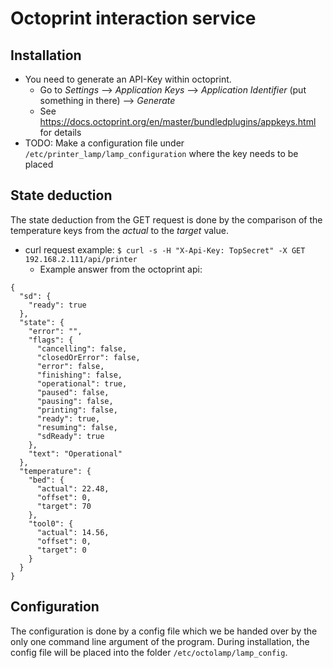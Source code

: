 # Octoprint interaction service

## Installation
+ You need to generate an API-Key within octoprint.
    - Go to _Settings_ --> _Application Keys_ --> _Application Identifier_ (put something in there) --> _Generate_
    - See https://docs.octoprint.org/en/master/bundledplugins/appkeys.html for details
+ TODO: Make a configuration file under `/etc/printer_lamp/lamp_configuration` where the key needs to be placed

## State deduction
The state deduction from the GET request is done by the comparison of the temperature keys from the _actual_ to the _target_ value.

+ curl request example: `$ curl -s -H "X-Api-Key: TopSecret" -X GET 192.168.2.111/api/printer`
    - Example answer from the octoprint api:
```
{
  "sd": {
    "ready": true
  },
  "state": {
    "error": "",
    "flags": {
      "cancelling": false,
      "closedOrError": false,
      "error": false,
      "finishing": false,
      "operational": true,
      "paused": false,
      "pausing": false,
      "printing": false,
      "ready": true,
      "resuming": false,
      "sdReady": true
    },
    "text": "Operational"
  },
  "temperature": {
    "bed": {
      "actual": 22.48,
      "offset": 0,
      "target": 70
    },
    "tool0": {
      "actual": 14.56,
      "offset": 0,
      "target": 0
    }
  }
}

```

## Configuration
The configuration is done by a config file which we be handed over by the only one command line argument of the program. During installation, the config file will be placed into the folder `/etc/octolamp/lamp_config`.